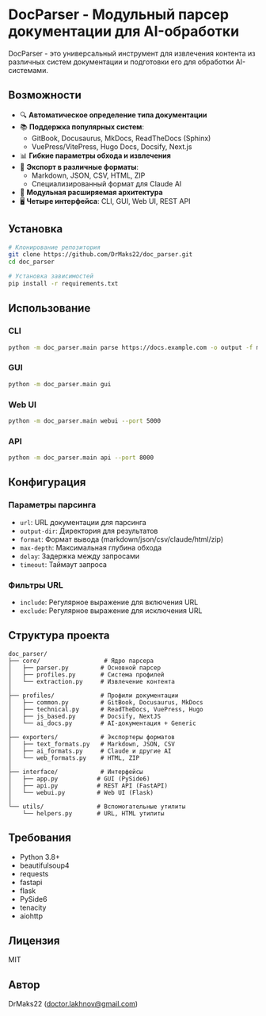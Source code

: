 # DocParser - Модульный парсер документации для AI-обработки

DocParser - это универсальный инструмент для извлечения контента из различных систем документации и подготовки его для обработки AI-системами.

## Возможности

- 🔍 **Автоматическое определение типа документации**
- 📚 **Поддержка популярных систем**:
  - GitBook, Docusaurus, MkDocs, ReadTheDocs (Sphinx)
  - VuePress/VitePress, Hugo Docs, Docsify, Next.js
- 📊 **Гибкие параметры обхода и извлечения**
- 🔄 **Экспорт в различные форматы**:
  - Markdown, JSON, CSV, HTML, ZIP
  - Специализированный формат для Claude AI
- 🧩 **Модульная расширяемая архитектура**
- 🖥 **Четыре интерфейса**: CLI, GUI, Web UI, REST API

## Установка

```bash
# Клонирование репозитория
git clone https://github.com/DrMaks22/doc_parser.git
cd doc_parser

# Установка зависимостей
pip install -r requirements.txt
```

## Использование

### CLI
```bash
python -m doc_parser.main parse https://docs.example.com -o output -f markdown -d 2
```

### GUI
```bash
python -m doc_parser.main gui
```

### Web UI
```bash
python -m doc_parser.main webui --port 5000
```

### API
```bash
python -m doc_parser.main api --port 8000
```

## Конфигурация

### Параметры парсинга
- `url`: URL документации для парсинга
- `output-dir`: Директория для результатов
- `format`: Формат вывода (markdown/json/csv/claude/html/zip)
- `max-depth`: Максимальная глубина обхода
- `delay`: Задержка между запросами
- `timeout`: Таймаут запроса

### Фильтры URL
- `include`: Регулярное выражение для включения URL
- `exclude`: Регулярное выражение для исключения URL

## Структура проекта

```
doc_parser/
├── core/                  # Ядро парсера
│   ├── parser.py         # Основной парсер
│   ├── profiles.py       # Система профилей
│   └── extraction.py     # Извлечение контента
│
├── profiles/             # Профили документации
│   ├── common.py         # GitBook, Docusaurus, MkDocs
│   ├── technical.py      # ReadTheDocs, VuePress, Hugo
│   ├── js_based.py       # Docsify, NextJS
│   └── ai_docs.py        # AI-документация + Generic
│
├── exporters/            # Экспортеры форматов
│   ├── text_formats.py   # Markdown, JSON, CSV
│   ├── ai_formats.py     # Claude и другие AI
│   └── web_formats.py    # HTML, ZIP
│
├── interface/            # Интерфейсы
│   ├── app.py           # GUI (PySide6)
│   ├── api.py           # REST API (FastAPI)
│   └── webui.py         # Web UI (Flask)
│
└── utils/               # Вспомогательные утилиты
    └── helpers.py       # URL, HTML утилиты
```

## Требования

- Python 3.8+
- beautifulsoup4
- requests
- fastapi
- flask
- PySide6
- tenacity
- aiohttp

## Лицензия

MIT

## Автор

DrMaks22 (doctor.lakhnov@gmail.com)
